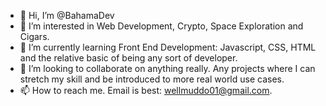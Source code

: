 - 👋 Hi, I’m @BahamaDev
- 👀 I’m interested in Web Development, Crypto, Space Exploration and Cigars. 
- 🌱 I’m currently learning Front End Development: Javascript, CSS, HTML and the relative basic of being any sort of developer. 
- 💞️ I’m looking to collaborate on anything really. Any projects where I can stretch my skill and be introduced to more real world use cases.
- 📫 How to reach me. Email is best: wellmuddo01@gmail.com.

<!---
BahamaDev/BahamaDev is a ✨ special ✨ repository because its `README.md` (this file) appears on your GitHub profile.
You can click the Preview link to take a look at your changes.
--->
